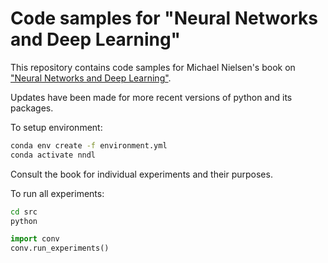# Code samples for "Neural Networks and Deep Learning"

This repository contains code samples for Michael Nielsen's book on
["Neural Networks and Deep Learning"](http://neuralnetworksanddeeplearning.com).

Updates have been made for more recent versions of python and its packages.

To setup environment:

```sh
conda env create -f environment.yml
conda activate nndl
```

Consult the book for individual experiments and their purposes.

To run all experiments:

```sh
cd src
python
```

```python
import conv
conv.run_experiments()
```

